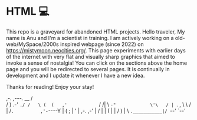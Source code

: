 
# HTML 💻

This repo is a graveyard for abandoned HTML projects. 
Hello traveler,
My name is Anu and I'm a scientist in training.
I am actively working on a old-web/MySpace/2000s inspired webpage (since 2022) on https://mistymoon.neocities.org/. 
This page experiments with earlier days of the internet with very flat and visually sharp graphics that aimed to invoke a sense of nostalgia!
You can click on the sections above the home page and you will be redirected to several pages. It is continually in development and I update it whenever I have a new idea.

Thanks for reading!
Enjoy your stay!

   ,-.       _,---._ __  / \
 /  )    .-'       `./ /   \
(  (   ,'            `/    /|
 \  `-"             \'\   / |
  `.              ,  \ \ /  |
   /`.          ,'-`----Y   |
  (            ;        |   '
  |  ,-.    ,-'         |  /
  |  | (   |            | /
  )  |  \  `.___________|/
  `--'   `--'
